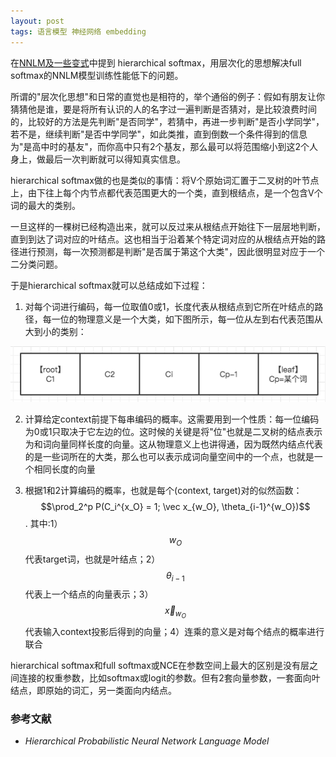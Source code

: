 ```yaml
---
layout: post
tags: 语言模型 神经网络 embedding
---
```


在[NNLM及一些变式](https://nomadcube.github.io/2017/04/10/word2vec(1)-NNLM%E5%8F%8A%E4%B8%80%E4%BA%9B%E5%8F%98%E5%BC%8F/)中提到 hierarchical softmax，用层次化的思想解决full softmax的NNLM模型训练性能低下的问题。

所谓的"层次化思想"和日常的直觉也是相符的，举个通俗的例子：假如有朋友让你猜猜他是谁，要是将所有认识的人的名字过一遍判断是否猜对，是比较浪费时间的，比较好的方法是先判断"是否同学"，若猜中，再进一步判断"是否小学同学"，若不是，继续判断"是否中学同学"，如此类推，直到倒数一个条件得到的信息为"是高中时的基友"，而你高中只有2个基友，那么最可以将范围缩小到这2个人身上，做最后一次判断就可以得知真实信息。

hierarchical softmax做的也是类似的事情：将V个原始词汇置于二叉树的叶节点上，由下往上每个内节点都代表范围更大的一个类，直到根结点，是一个包含V个词的最大的类别。

一旦这样的一棵树已经构造出来，就可以反过来从根结点开始往下一层层地判断，直到到达了词对应的叶结点。这也相当于沿着某个特定词对应的从根结点开始的路径进行预测，每一次预测都是判断"是否属于第这个大类"，因此很明显对应于一个二分类问题。

于是hierarchical softmax就可以总结成如下过程：

1. 对每个词进行编码，每一位取值0或1，长度代表从根结点到它所在叶结点的路径，每一位的物理意义是一个大类，如下图所示，每一位从左到右代表范围从大到小的类别：

![hierarchical softmax](/public/hierarchical%20softmax.png)

2. 计算给定context前提下每串编码的概率。这需要用到一个性质：每一位编码为0或1只取决于它左边的位。这时候的关键是将"位"也就是二叉树的结点表示为和词向量同样长度的向量。这从物理意义上也讲得通，因为既然内结点代表的是一些词所在的大类，那么也可以表示成词向量空间中的一个点，也就是一个相同长度的向量

3. 根据1和2计算编码的概率，也就是每个(context, target)对的似然函数：$$\prod_2^p P(C_i^{x_O} = 1; \vec x_{w_O}, \theta_{i-1}^{w_O})$$. 其中:1）$$w_O$$代表target词，也就是叶结点；2）$$\theta_{i-1}$$代表上一个结点的向量表示；3）$$\vec x_{w_O}$$代表输入context投影后得到的向量；4）连乘的意义是对每个结点的概率进行联合

hierarchical softmax和full softmax或NCE在参数空间上最大的区别是没有层之间连接的权重参数，比如softmax或logit的参数。但有2套向量参数，一套面向叶结点，即原始的词汇，另一类面向内结点。

### 参考文献
- *Hierarchical Probabilistic Neural Network Language Model*
